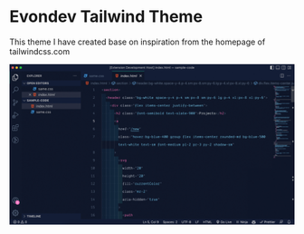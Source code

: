 # Evondev Tailwind Theme

This theme I have created base on inspiration from the homepage of tailwindcss.com

![Preview](https://github.com/evondev/evondev-tailwind-theme/blob/master/preview.jpg)
